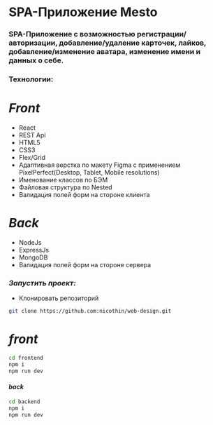 # SPA-Приложение Mesto

### SPA-Приложение с возможностью регистрации/авторизации, добавление/удаление карточек, лайков, добавление/изменение аватара, изменение имени и данных о себе.

### Технологии:
# *Front*
* React
* REST Api
* HTML5
* CSS3
* Flex/Grid
* Адаптивная верстка по макету Figma с применением PixelPerfect(Desktop, Tablet, Mobile resolutions)
* Именование классов по БЭМ
* Файловая структура по Nested
* Валидация полей форм на стороне клиента
# *Back*
* NodeJs
* ExpressJs
* MongoDB
* Валидация полей форм на стороне сервера

### *Запустить проект:*
* Клонировать репозиторий
``` bash
git clone https://github.com:nicothin/web-design.git          
```

# *front*
``` bash
cd frontend
npm i
npm run dev
``` 

#### *back*
``` bash
cd backend
npm i
npm run dev
```


